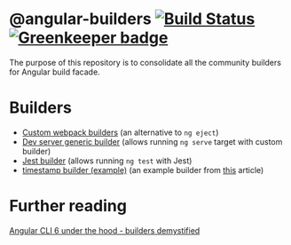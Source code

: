 # @angular-builders [![Build Status](https://travis-ci.org/meltedspark/angular-builders.svg?branch=master)](https://travis-ci.org/meltedspark/angular-builders) [![Greenkeeper badge](https://badges.greenkeeper.io/meltedspark/angular-builders.svg)](https://greenkeeper.io/)

The purpose of this repository is to consolidate all the community builders for Angular build facade.

# Builders

 - [Custom webpack builders](./packages/custom-webpack) (an alternative to `ng eject`)
 - [Dev server generic builder](./packages/dev-server) (allows running `ng serve` target with custom builder)
 - [Jest builder](./packages/jest) (allows running `ng test` with Jest)
 - [timestamp builder (example)](https://github.com/angular-builders/timestamp) (an example builder from [this](https://medium.com/@meltedspark/angular-cli-6-under-the-hood-builders-demystified-f0690ebcf01) article)

# Further reading
[Angular CLI 6 under the hood - builders demystified](https://medium.com/@meltedspark/angular-cli-6-under-the-hood-builders-demystified-f0690ebcf01)
